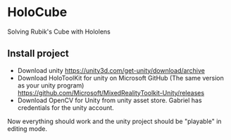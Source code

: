 # HoloCube
Solving  Rubik's Cube with Hololens

## Install project

  * Download unity https://unity3d.com/get-unity/download/archive
  * Download HoloToolKit for unity on Microsoft GitHub (The same version as your unity program) https://github.com/Microsoft/MixedRealityToolkit-Unity/releases
  * Download OpenCV for Unity from unity asset store. Gabriel has credentials for the unity account.

Now everything should work and the unity project should be "playable" in editing mode.
